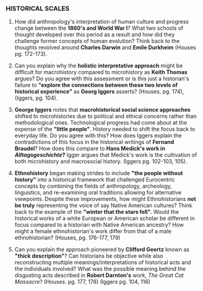 ### HISTORICAL SCALES

1. How did anthropology's interpretation of human culture and progress change between the **1860's and World War I**? What two schools of thought developed over this period as a result and how did they challenge former concepts of human evolution? Think back to the thoughts revolved around **Charles Darwin** and **Emile Durkheim** (Houses pg. 172-173).

2. Can you explain why the **holistic interpretative approach** might be difficult for macrohistory compared to microhistory as **Keith Thomas** argues? Do you agree with this assessment or is this just a historian's failure to **"explore the connections between these two levels of historical experience"** as **Georg Iggers** asserts? (Houses, pg. 174), (Iggers, pg. 104).

3. **George Iggers** notes that **macrohistorical social science approaches** shifted to microhistories due to political and ethical concerns rather than methodological ones. Technological progress had come about at the expense of the **"little people"**. History needed to shift the focus back to everyday life. Do you agree with this? How does Iggers explain the contradictions of this focus in the historical writings of **Fernand Braudel**? How does this compare to **Hans Medick's work in *Alltagsgeschichte*?** Igger argues that Medick's work is the cultivation of both microhistory and macrosocial history. (Iggers pg. 102-103, 105).

4. **Ethnohistory** began making strides to include **"the people without history"** into a historical framework that challenged Eurocentric concepts by combining the fields of anthropology, archeology, linguistics, and re-examining oral traditions allowing for alternative viewpoints. Despite these improvements, how might Ethnohistorians **not be truly** representing the voice of say Native American cultures? Think back to the example of the **"winter that the stars fell".** Would the historical works of a white European or American scholar be different in focus compared to a historian with Native American ancestry? How might a female ethnohistorian's work differ from that of a male ethnohistorian? (Houses, pg. 176-177, 179)
5. Can you explain the approach pioneered by **Clifford Geertz** known as **"thick description"**? Can historians be objective while also reconstructing multiple meanings/interpretations of historical acts and the individuals involved? What was the possible meaning behind the disgusting acts described in **Robert Darnton's** work, *The Great Cat Massacre*? (Houses. pg. 177, 178) (Iggers pg. 104, 116)
